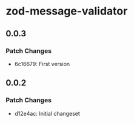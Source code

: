 # zod-message-validator

## 0.0.3

### Patch Changes

- 6c16679: First version

## 0.0.2

### Patch Changes

- d12e4ac: Initial changeset
